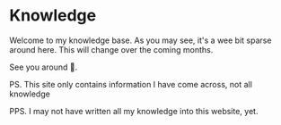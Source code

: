 # Knowledge

Welcome to my knowledge base. As you may see, it's a wee bit sparse around here. This will change over the coming months.

See you around 👋.

PS. This site only contains information I have come across, not all knowledge

PPS. I may not have written all my knowledge into this website, yet. 
